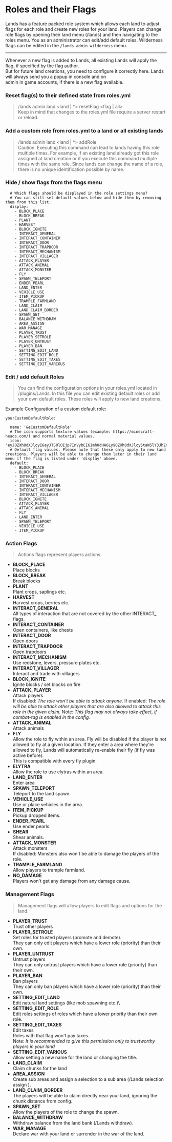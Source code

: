# Roles and their Flags

Lands has a feature packed role system which allows each land to adjust flags for each role and create new roles for your land. Players can change role flags by opening their land menu (/lands) and then navigating to the roles menu. You as an administrator can edit/add default roles. Wilderness flags can be edited in the `/lands admin wilderness` menu.

***

Whenever a new flag is added to Lands, all existing Lands will apply the flag, if specified by the flag author.\
But for future land creations, you need to configure it correctly here. Lands will always send you a popup in console and on\
admin in game accounts, if there is a new flag available.

### Reset flag(s) to their defined state from roles.yml

> /lands admin land \<land | \*> resetFlag \<flag | all>\
> Keep in mind that changes to the roles.yml file require a server restart or reload.

### Add a custom role from roles.yml to a land or all existing lands

> /lands admin land \<land | \*> addRole\
> Caution: Executing this command can lead to lands having this role multiple times. For example, if an existing land already got this role assigned at land creation or if you execute this command multiple times with the same role. Since lands can change the name of a role, there is no unique identification possible by name.

### Hide / show flags from the flags menu

```
  # Which flags should be displayed in the role settings menu?
  # You can still set default values below and hide them by removing them from this list.
  display:
    - BLOCK_PLACE
    - BLOCK_BREAK
    - PLANT
    - HARVEST
    - BLOCK_IGNITE
    - INTERACT_GENERAL
    - INTERACT_CONTAINER
    - INTERACT_DOOR
    - INTERACT_TRAPDOOR
    - INTERACT_MECHANISM
    - INTERACT_VILLAGER
    - ATTACK_PLAYER
    - ATTACK_ANIMAL
    - ATTACK_MONSTER
    - FLY
    - SPAWN_TELEPORT
    - ENDER_PEARL
    - LAND_ENTER
    - VEHICLE_USE
    - ITEM_PICKUP
    - TRAMPLE_FARMLAND
    - LAND_CLAIM
    - LAND_CLAIM_BORDER
    - SPAWN_SET
    - BALANCE_WITHDRAW
    - AREA_ASSIGN
    - WAR_MANAGE
    - PLAYER_TRUST
    - PLAYER_SETROLE
    - PLAYER_UNTRUST
    - PLAYER_BAN
    - SETTING_EDIT_LAND
    - SETTING_EDIT_ROLE
    - SETTING_EDIT_TAXES
    - SETTING_EDIT_VARIOUS
```

### Edit / add default Roles

> You can find the configuration options in your roles.yml located in /plugins/Lands. In this file you can edit existing default roles or add your own default roles. These roles will apply to new land creations.

Example Configuration of a custom default role:

>

```
yourCustomDefaultRole:
```

```
  name: '&eCustomDefaultRole'
  # The icon supports texture values (example: https://minecraft-heads.com/) and normal material values.
  icon: 'eyJ0ZXh0dXJlcyI6eyJTS0lOIjp7InVybCI6Imh0dHA6Ly90ZXh0dXJlcy5taW5lY3JhZnQubmV0L3RleHR1cmUvYjFhZGZkZjA3MTE3NWFkYWQ2NDRmZTRiM2E5NzMxYWM2YThmYTQ3NTExNjJlODEzOGM4OTlmYmFhNWZmMGI5In19fQ=='
  # Default flag values. Please note that these only apply to new land creations. Players will be able to change them later in their land menu if the flag is listed under 'display' above.
  default:
    - BLOCK_PLACE
    - BLOCK_BREAK
    - INTERACT_GENERAL
    - INTERACT_DOOR
    - INTERACT_CONTAINER
    - INTERACT_MECHANISM
    - INTERACT_VILLAGER
    - BLOCK_IGNITE
    - ATTACK_PLAYER
    - ATTACK_ANIMAL
    - FLY
    - LAND_ENTER
    - SPAWN_TELEPORT
    - VEHICLE_USE
    - ITEM_PICKUP
```

### Action Flags

> Actions flags represent players actions.

* **BLOCK\_PLACE**\
  Place blocks
* **BLOCK\_BREAK**\
  Break blocks
* **PLANT**\
  Plant crops, saplings etc.
* **HARVEST**\
  Harvest crops, berries etc.
* **INTERACT\_GENERAL**\
  All types of interaction that are not covered by the other INTERACT\_ flags.
* **INTERACT\_CONTAINER**\
  Open containers, like chests
* **INTERACT\_DOOR**\
  Open doors
* **INTERACT\_TRAPDOOR**\
  Open trapdoors
* **INTERACT\_MECHANISM**\
  Use redstone, levers, pressure plates etc.
* **INTERACT\_VILLAGER**\
  Interact and trade with villagers
* **BLOCK\_IGNITE**\
  Ignite blocks / set blocks on fire
* **ATTACK\_PLAYER**\
  Attack players\
  If disabled: _The role won't be able to attack anyone._ If enabled: _The role will be able to attack other players that are also allowed to attack this role in the given claim._ Note: _This flag may not always take effect, if combat-tag is enabled in the config._
* **ATTACK\_ANIMAL**\
  Attack animals
* **FLY**\
  Allow the role to fly within an area. Fly will be disabled if the player is not allowed to fly at a given location. If they enter a area where they're allowed to fly, Lands will automatically re-enable their fly (if fly was active before).\
  This is compatible with every fly plugin.
* **ELYTRA**\
  Allow the role to use elytras within an area.
* **LAND\_ENTER**\
  Enter area
* **SPAWN\_TELEPORT**\
  Teleport to the land spawn.
* **VEHICLE\_USE**\
  Use or place vehicles in the area.
* **ITEM\_PICKUP**\
  Pickup dropped items.
* **ENDER\_PEARL**\
  Use ender pearls.
* **SHEAR**\
  Shear animals.
* **ATTACK\_MONSTER**\
  Attack monsters\
  If disabled: Monsters also won't be able to damage the players of the role.
* **TRAMPLE\_FARMLAND**\
  Allow players to trample farmland.
* **NO\_DAMAGE**\
  Players won't get any damage from any damage cause.

### Management Flags

> Management flags will allow players to edit flags and options for the land.

* **PLAYER\_TRUST**\
  Trust other players
* **PLAYER\_SETROLE**\
  Set roles for trusted players (promote and demote).\
  They can only edit players which have a lower role (priority) than their own.
* **PLAYER\_UNTRUST**\
  Untrust players\
  They can only untrust players which have a lower role (priority) than their own.
* **PLAYER\_BAN**\
  Ban players\
  They can only ban players which have a lower role (priority) than their own.
* **SETTING\_EDIT\_LAND**\
  Edit natural land settings (like mob spawning etc.)\\
* **SETTING\_EDIT\_ROLE**\
  Edit roles settings of roles which have a lower priority than their own role.
* **SETTING\_EDIT\_TAXES**\
  Edit taxes\
  Roles with that flag won't pay taxes.\
  Note: _It is recommended to give this permission only to trustworthy players in your land_
* **SETTING\_EDIT\_VARIOUS**\
  Allow setting a new name for the land or changing the title.
* **LAND\_CLAIM**\
  Claim chunks for the land
* **AREA\_ASSIGN**\
  Create sub areas and assign a selection to a sub area (/Lands selection assign ).
* **LAND\_CLAIM\_BORDER**\
  The players will be able to claim directly near your land, ignoring the chunk distance from config.
* **SPAWN\_SET**\
  Allow the players of the role to change the spawn.
* **BALANCE\_WITHDRAW**\
  Withdraw balance from the land bank (/Lands withdraw).
* **WAR\_MANAGE**\
  Declare war with your land or surrender in the war of the land.
